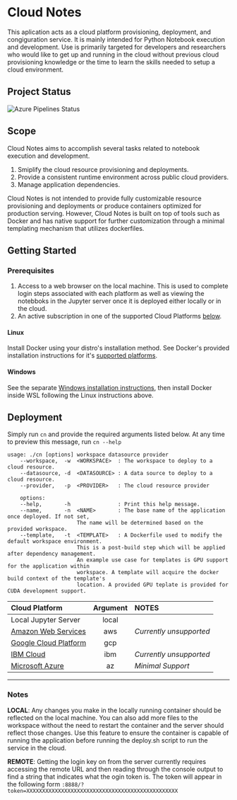 # Cloud Notes
This aplication acts as a cloud platform provisioning, deployment, and congiguration service.
It is mainly intended for Python Notebook execution and development. Use is primarily targeted
for developers and researchers who would like to get up and running in the cloud without previous
cloud provisioning knowledge or the time to learn the skills needed to setup a cloud environment.

## Project Status
![Azure Pipelines Status](https://dev.azure.com/MITQuest/cloud-notes/_apis/build/status/Cloud%20Notes%20%28GCP%29?branchname=master)

## Scope
Cloud Notes aims to accomplish several tasks related to notebook execution and development.
1. Smiplify the cloud resource provisioning and deployments.
2. Provide a consistent runtime environment across public cloud providers.
3. Manage application dependencies.

Cloud Notes is not intended to provide fully customizable resource provisioning and deployments
or produce containers optimized for production serving. However, Cloud Notes is built on top of
tools such as Docker and has native support for further customization through a minimal templating
mechanism that utilizes dockerfiles.

## Getting Started
### Prerequisites
1. Access to a web browser on the local machine. This is used to complete login steps associated with
   each platform as well as viewing the notebboks in the Jupyter server once it is deployed either
   locally or in the cloud.
2. An active subscription in one of the supported Cloud Platforms [below](#supported-platforms).

#### Linux
Install Docker using your distro's installation method. See Docker's provided installation
instructions for it's [supported platforms](https://docs.docker.com/install/#supported-platforms).

#### Windows
See the separate [Windows installation instructions](./docs/windows-setup.md), then install
Docker inside WSL following the Linux instructions above.

## Deployment

Simply run `cn` and provide the required arguments listed below. At any time to preview this
message, run `cn --help`

```
usage: ./cn [options] workspace datasource provider
    --workspace,  -w  <WORKSPACE>  : The workspace to deploy to a cloud resource.
    --datasource, -d  <DATASOURCE> : A data source to deploy to a cloud resource.
    --provider,   -p  <PROVIDER>   : The cloud resource provider

    options:
    --help,       -h               : Print this help message.
    --name,       -n  <NAME>       : The base name of the application once deployed. If not set,
                      The name will be determined based on the provided workspace.
    --template,   -t  <TEMPLATE>   : A Dockerfile used to modify the default workspace environment.
                      This is a post-build step which will be applied after dependency management.
                      An example use case for templates is GPU support for the application within
                      workspace. A template will acquire the docker build context of the template's
                      location. A provided GPU teplate is provided for CUDA development support.
```

| <a name=supported-platforms></a>Cloud Platform    | Argument |          NOTES          |
|:--------------------------------------------------|:--------:|:------------------------|
| Local Jupyter Server                              | local    |                         |
| [Amazon Web Services](https://aws.amazon.com)     | aws      | *Currently unsupported* |
| [Google Cloud Platform](https://cloud.google.com) | gcp      |                         |
| [IBM Cloud](https://cloud.ibm.com)                | ibm      | *Currently unsupported* |
| [Microsoft Azure](https://azure.microsoft.com)    | az       | *Minimal Support*       |

---

### Notes

**__LOCAL__**: Any changes you make in the locally running container should be reflected on the local machine. You can also add more files to the workspace without the need to restart the container and the server should reflect those changes. Use this feature to ensure the container is capable of running the application before running the deploy.sh script to run the service in the cloud.

**__REMOTE__**: Getting the login key on from the server currently requires accessing the remote URL and then reading through the console output to find a string that indicates what the ogin token is. The token will appear in the following form `:8888/?token=XXXXXXXXXXXXXXXXXXXXXXXXXXXXXXXXXXXXXXXXXXXXXXXX`
